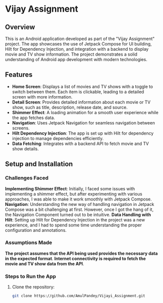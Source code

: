 # Vijay Assignment

## Overview

This is an Android application developed as part of the "Vijay Assignment" project. The app showcases the use of Jetpack Compose for UI building, Hilt for Dependency Injection, and integration with a backend to display movie and TV show information. The project demonstrates a solid understanding of Android app development with modern technologies.

## Features

- **Home Screen**: Displays a list of movies and TV shows with a toggle to switch between them. Each item is clickable, leading to a detailed screen with more information.
- **Detail Screen**: Provides detailed information about each movie or TV show, such as title, description, release date, and source.
- **Shimmer Effect**: A loading animation for a smooth user experience while the app fetches data.
- **Navigation**: Uses Jetpack Navigation for seamless navigation between screens.
- **Hilt Dependency Injection**: The app is set up with Hilt for dependency injection to manage dependencies efficiently.
- **Data Fetching**: Integrates with a backend API to fetch movie and TV show details.
  
## Setup and Installation

### Challenges Faced

**Implementing Shimmer Effect**: Initially, I faced some issues with implementing a shimmer effect, but after experimenting with various approaches, I was able to make it work smoothly with Jetpack Compose.
**Navigation**: Understanding the new way of handling navigation in Jetpack Compose was a bit challenging at first. However, once I got the hang of it, the Navigation Component turned out to be intuitive.
**Data Handling with Hilt**: Setting up Hilt for Dependency Injection in the project was a new experience, and I had to spend some time understanding the proper configuration and annotations.

### Assumptions Made
**The project assumes that the API being used provides the necessary data in the expected format**.
**Internet connectivity is required to fetch the movie and TV show data from the API**.

### Steps to Run the App

1. Clone the repository:

   ```bash
   git clone https://github.com/AmulPandey/Vijayi_Assignment.git
